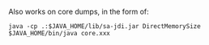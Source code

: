 Also works on core dumps, in the form of:

```
java -cp .:$JAVA_HOME/lib/sa-jdi.jar DirectMemorySize $JAVA_HOME/bin/java core.xxx
```